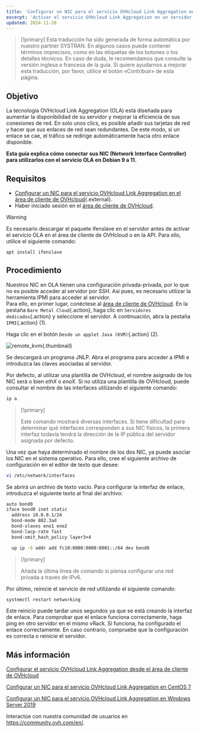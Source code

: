 ```yaml
---
title: 'Configurar un NIC para el servicio OVHcloud Link Aggregation en Debian 9 a 11'
excerpt: 'Activar el servicio OVHcloud Link Aggregation en un servidor Debian 9 a 11'
updated: 2024-11-26
---
```


> [!primary]
> Esta traducción ha sido generada de forma automática por nuestro partner SYSTRAN. En algunos casos puede contener términos imprecisos, como en las etiquetas de los botones o los detalles técnicos. En caso de duda, le recomendamos que consulte la versión inglesa o francesa de la guía. Si quiere ayudarnos a mejorar esta traducción, por favor, utilice el botón «Contribuir» de esta página.
>

## Objetivo

La tecnología OVHcloud Link Aggregation (OLA) está diseñada para aumentar la disponibilidad de su servidor y mejorar la eficiencia de sus conexiones de red. En solo unos clics, es posible añadir sus tarjetas de red y hacer que sus enlaces de red sean redundantes. De este modo, si un enlace se cae, el tráfico se redirige automáticamente hacia otro enlace disponible.

**Esta guía explica cómo conectar sus NIC (Network Interface Controller) para utilizarlos con el servicio OLA en Debian 9 a 11.**

## Requisitos

- [Configurar un NIC para el servicio OVHcloud Link Aggregation en el área de cliente de OVHcloud](/pages/bare_metal_cloud/dedicated_servers/ola-enable-manager){.external}.
- Haber iniciado sesión en el [área de cliente de OVHcloud](/links/manager).

> [!warning]
>
> Es necesario descargar el paquete ifenslave en el servidor antes de activar el servicio OLA en el área de cliente de OVHcloud o en la API. Para ello, utilice el siguiente comando:
>
> ```
> apt install ifenslave
> ```
>

## Procedimiento

Nuestros NIC en OLA tienen una configuración privada-privada, por lo que no es posible acceder al servidor por SSH. Así pues, es necesario utilizar la herramienta IPMI para acceder al servidor.
<br>Para ello, en primer lugar, conéctese al [área de cliente de OVHcloud](/links/manager). En la pestaña `Bare Metal Cloud`{.action}, haga clic en `Servidores dedicados`{.action} y seleccione el servidor. A continuación, abra la pestaña `IPMI`{.action} (1).

Haga clic en el botón `Desde un applet Java (KVM)`{.action} (2).

![remote_kvm](images/remote_kvm2022.png){.thumbnail}

Se descargará un programa JNLP. Abra el programa para acceder a IPMI e introduzca las claves asociadas al servidor.

Por defecto, al utilizar una plantilla de OVHcloud, el nombre asignado de los NIC será o bien *ethX* o *enoX*. Si no utiliza una plantilla de OVHcloud, puede consultar el nombre de las interfaces utilizando el siguiente comando:

```bash
ip a
```

> [!primary]
>
> Este comando mostrará diversas interfaces. Si tiene dificultad para determinar qué interfaces corresponden a sus NIC físicos, la primera interfaz todavía tendrá la dirección de la IP pública del servidor asignada por defecto.
>

Una vez que haya determinado el nombre de los dos NIC, ya puede asociar los NIC en el sistema operativo. Para ello, cree el siguiente archivo de configuración en el editor de texto que desee:

```bash
vi /etc/network/interfaces
```

Se abrirá un archivo de texto vacío. Para configurar la interfaz de enlace, introduzca el siguiente texto al final del archivo:

```bash
auto bond0
iface bond0 inet static
  address 10.0.0.1/24
  bond-mode 802.3ad
  bond-slaves eno1 eno2
  bond-lacp-rate fast
  bond-xmit_hash_policy layer3+4

  up ip -6 addr add fc10:0000:0000:0001::/64 dev bond0
```

> [!primary]
>
> Añada la última línea de comando si piensa configurar una red privada a través de IPv6.
>

Por último, reinicie el servicio de red utilizando el siguiente comando:

```bash
systemctl restart networking
```

Este reinicio puede tardar unos segundos ya que se está creando la interfaz de enlace.  Para comprobar que el enlace funciona correctamente, haga ping en otro servidor en el mismo vRack. Si funciona, ha configurado el enlace correctamente. En caso contrario, compruebe que la configuración es correcta o reinicie el servidor.

## Más información

[Configurar el servicio OVHcloud Link Aggregation desde el área de cliente de OVHcloud](/pages/bare_metal_cloud/dedicated_servers/ola-enable-manager)

[Configurar un NIC para el servicio OVHcloud Link Aggregation en CentOS 7](/pages/bare_metal_cloud/dedicated_servers/ola-enable-centos7)

[Configurar un NIC para el servicio OVHcloud Link Aggregation en Windows Server 2019](/pages/bare_metal_cloud/dedicated_servers/ola-enable-w2k19)

Interactúe con nuestra comunidad de usuarios en <https://community.ovh.com/en/>.
